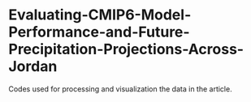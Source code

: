 # Evaluating-CMIP6-Model-Performance-and-Future-Precipitation-Projections-Across-Jordan
Codes used for processing and visualization the data in the article. 
